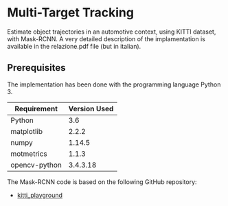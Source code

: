 # Multi-Target Tracking

Estimate object trajectories in an automotive context, using KITTI dataset, with Mask-RCNN.
A very detailed description of the implamentation is available in the relazione.pdf file (but in italian).

## Prerequisites
The implementation has been done with the programming language Python 3.

Requirement | Version Used
------------| ------------
Python | 3.6
matplotlib | 2.2.2  
numpy |  1.14.5 
motmetrics | 1.1.3
opencv-python | 3.4.3.18 

The Mask-RCNN code is based on the following GitHub repository:

- [kitti_playground](https://github.com/fedebecat/kitti_playground)
